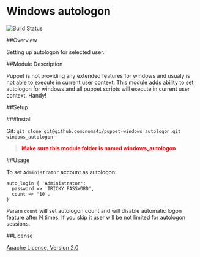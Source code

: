 # Windows autologon

[![Build Status](https://travis-ci.org/noma4i/puppet-windows_autologon.png?branch=master)](https://travis-ci.org/noma4i/puppet-windows_autologon)

##Overview

Setting up autologon for selected user.

##Module Description

Puppet is not providing any extended features for windows and usualy is not able to execute in current user context. This module adds ability to set autologon
 for windows and all puppet scripts will execute in current user context. Handy!

##Setup

###Install

Git: `git clone git@github.com:noma4i/puppet-windows_autologon.git windows_autologon`
> <font color='red'>**Make sure this module folder is named windows_autologon**</font>

##Usage

To set `Administrator` account as autologon:

    auto_login { 'Administrator':
      password => 'TRICKY_PASSWORD',
      count => '10',
    }


Param `count` will set autologon count and will disable automatic logon feature after N times. If you skip it user will be not limited for autologon sessions.

##License

[Apache License, Version 2.0](http://www.apache.org/licenses/LICENSE-2.0.html)


